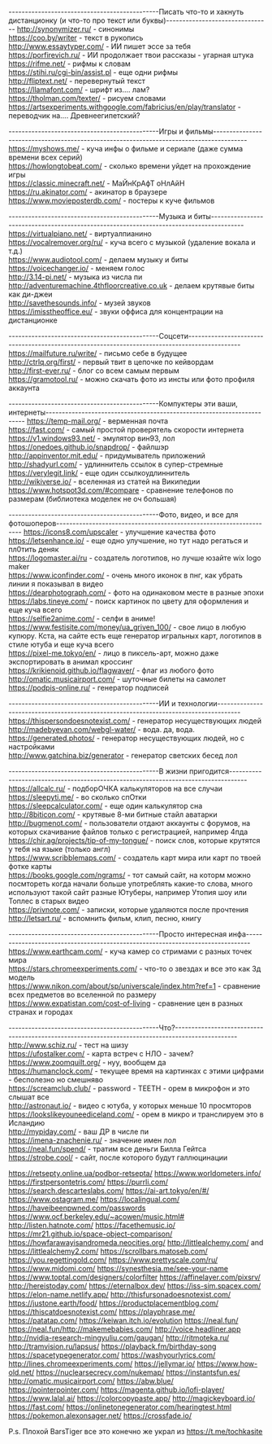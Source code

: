 ----------------------------------------------Писать что-то и хакнуть дистанционку (и что-то про текст или буквы)--------------------------------
http://synonymizer.ru/ - синонимы                                       
https://coo.by/writer - текст в рукопись                      
http://www.essaytyper.com/ - ИИ пишет эссе за тебя                       
https://porfirevich.ru/ - ИИ продолжает твои рассказы - угарная штука                        
https://rifme.net/ - рифмы к словам            
https://stihi.ru/cgi-bin/assist.pl - еще одни рифмы                                                                    
http://fliptext.net/ - перевернутый текст                      
https://llamafont.com/ - шрифт из.... лам?         
https://tholman.com/texter/ - рисуем словами            
https://artsexperiments.withgoogle.com/fabricius/en/play/translator - переводчик на.... Древнеегипетский?                             

----------------------------------------------Игры и фильмы----------------------------------------------------------------------------------------
https://myshows.me/ - куча инфы о фильме и сериале (даже сумма времени всех серий)                               
https://howlongtobeat.com/ - сколько времени уйдет на прохождение игры                           
https://classic.minecraft.net/ - МаЙнКрАфТ оНлАйН        
https://ru.akinator.com/ - акинатор в браузере         
https://www.movieposterdb.com/ - постеры к куче фильмов                       

----------------------------------------------Музыка и биты----------------------------------------------------------------------------------------
https://virtualpiano.net/ - виртуалпианино                             
https://vocalremover.org/ru/ - куча всего с музыкой (удаление вокала и т.д.)                                                                   
https://www.audiotool.com/ - делаем музыку и биты                         
https://voicechanger.io/ - меняем голос                  
http://3.14-pi.net/ - музыка из числа пи        
http://adventuremachine.4thfloorcreative.co.uk - делаем крутявые биты как ди-джеи                         
http://savethesounds.info/ - музей звуков                    
https://imisstheoffice.eu/ - звуки оффиса для концентрации на дистанционке

----------------------------------------------Соцсети----------------------------------------------------------------------------------------------
https://mailfuture.ru/write/ - письмо себе в будущее         
http://ctrlq.org/first/ - первый твит в цепочке по кейвордам        
http://first-ever.ru/ - блог со всем самым первым                             
https://gramotool.ru/ - можно скачать фото из инсты или фото профиля аккаунта                                  

----------------------------------------------Компуктеры эти ваши, интернеты-----------------------------------------------------------------------
https://temp-mail.org/ - верменная почта                                       
https://fast.com/ - самый простой проверятель скорости интернета                                
https://v1.windows93.net/ - эмулятор вин93, лол               
https://onedoes.github.io/snapdrop/ - файлшэр                                                    
http://appinventor.mit.edu/ - придумыватель приложений                                            
http://shadyurl.com/ - удлиннитель ссылок в супер-стремные        
https://verylegit.link/ - еще один ссылкоудлиннитель                                            
http://wikiverse.io/ - вселенная из статей на Википедии                                    
https://www.hotspot3d.com/#compare - сравнение телефонов по размерам (библиотека моделек не оч большая)                            

----------------------------------------------Фото, видео, и все для фотошоперов-------------------------------------------------------------------
https://icons8.com/upscaler - улучшение качества фото                      
https://letsenhance.io/ - еще одно улучшение,  но тут надо регаться и пл0тить деняк                               
https://logomaster.ai/ru - создатель логотипов, но лучше юзайте wix logo maker                      
https://www.iconfinder.com/ - очень много иконок в пнг, как убрать линии я показывал в видео      
https://dearphotograph.com/ - фото на одинаковом месте в разные эпохи                                               
https://labs.tineye.com/ - поиск картинок по цвету для оформления и еще куча всего      
https://selfie2anime.com/ - селфи в аниме!                                 
https://www.festisite.com/money/ua_griven_100/ - свое лицо в любую купюру. Кста, на сайте есть еще генератор игральных карт, логотипов в стиле ютуба и еще куча всего      
https://pixel-me.tokyo/en/ - лицо в пиксель-арт, можно даже экспортировать в анимал кроссинг                  
https://krikienoid.github.io/flagwaver/ - флаг из любого фото                          
http://omatic.musicairport.com/ - шуточные билеты на самолет                             
https://podpis-online.ru/ - генератор подписей                                                 

----------------------------------------------ИИ и технологии-------------------------------------------------------------------------------------
https://thispersondoesnotexist.com/ - генератор несуществующих людей                                                
http://madebyevan.com/webgl-water/ - вода. да, вода.             
https://generated.photos/ - генератор несуществующих людей, но с настройками             
http://www.gatchina.biz/generator - генератор светских бесед лол                             

----------------------------------------------В жизни пригодится-----------------------------------------------------------------------------------
https://allcalc.ru/ - подборОЧКА калькуляторов на все случаи                                
https://sleepyti.me/ - во сколько спОтки                                               
https://sleepcalculator.com/ - еще один калькулятор сна                                        
http://8biticon.com/ - крутявые 8-ми битные стайл аватарки                  
http://bugmenot.com/ - пользователи отдают аккаунты с форумов, на которых скачивание файлов только с регистрацией, например 4пда            
https://chir.ag/projects/tip-of-my-tongue/ - поиск слов, которые крутятся у тебя на языке (только англ)                  
https://www.scribblemaps.com/ - создатель карт мира или карт по твоей фотке карты                        
https://books.google.com/ngrams/ - тот самый сайт, на которм можно посмтореть когда начали больше употреблять какие-то слова, много используют такой сайт разные Ютуберы, например Утопия шоу или Топлес в старых видео                                     
https://privnote.com/ - записки, которые удаляются после прочтения                 
http://letsart.ru/ - вспомнить фильм, клип, песню, книгу                                         

----------------------------------------------Просто интересная инфа-------------------------------------------------------------------------------
https://www.earthcam.com/ - куча камер со стримами с разных точек мира                                    
https://stars.chromeexperiments.com/ - что-то о звездах и все это как 3д модель                        
https://www.nikon.com/about/sp/universcale/index.htm?ref=1 - сравнение всех предметов во вселенной по размеру                               
https://www.expatistan.com/cost-of-living - сравнение цен в разных странах и городах                        

----------------------------------------------Что?-------------------------------------------------------------------------------------------------
http://www.schiz.ru/ - тест на шизу                               
https://ufostalker.com/ - карта встреч с НЛО - зачем?                          
https://www.zoomquilt.org/ - нуу, вообщем да               
https://humanclock.com/ - текущее время на картинках с этими цифрами - бесполезно но смешняво                                                     
https://screamclub.club/ - password - TEETH - орем в микрофон и это слышат все                         
http://astronaut.io/ - видео с ютуба, у которых меньше 10 просмторов                
https://lookslikeyouneediceland.com/ - орем в микро и транслируем это в Исландию                            
http://mypiday.com/ - ваш ДР в числе пи                            
https://imena-znachenie.ru/ - значение имен лол                   
https://neal.fun/spend/ - тратим все деньги Билла Гейтса                                           
https://strobe.cool/ - сайт, после которого будут галлюцинации                                          



https://retsepty.online.ua/podbor-retsepta/
https://www.worldometers.info/
https://firstpersontetris.com/
https://purrli.com/
https://search.descarteslabs.com/
https://ai-art.tokyo/en/#/
https://www.ostagram.me/
https://localingual.com/
https://haveibeenpwned.com/passwords
https://www.ocf.berkeley.edu/~acowen/music.html#
http://listen.hatnote.com/
https://facethemusic.io/
https://mr21.github.io/space-object-comparison/
https://howfarawayisandromeda.neocities.org/
http://littlealchemy.com/ and https://littlealchemy2.com/
https://scrollbars.matoseb.com/
https://you.regettingold.com/
https://www.prettyscale.com/ru/
https://www.midomi.com/
https://synesthesia.me/see-your-name
https://www.toptal.com/designers/colorfilter
https://affinelayer.com/pixsrv/
http://hereistoday.com/
https://eternalbox.dev/
https://iss-sim.spacex.com/
https://elon-name.netlify.app/
http://thisfursonadoesnotexist.com/
https://justone.earth/food/
https://productplacementblog.com/
https://thiscatdoesnotexist.com/
https://playphrase.me/
https://patatap.com/
https://keiwan.itch.io/evolution
https://neal.fun/
https://neal.fun/http://makemebabies.com/
http://voice.headliner.app
http://nvidia-research-mingyuliu.com/gaugan/
http://ritmoteka.ru/
http://tramvision.ru/lapsus/
https://playback.fm/birthday-song
https://spacetypegenerator.com/
https://washyourlyrics.com/
http://lines.chromeexperiments.com/
https://jellymar.io/
https://www.how-old.net/
https://nuclearsecrecy.com/nukemap/
https://instantsfun.es/
http://omatic.musicairport.com/
https://abw.blue/
https://pointerpointer.com/
https://magenta.github.io/lofi-player/
https://www.lalal.ai/
https://colorcopypaste.app/
http://magickeyboard.io/
https://fast.com/
https://onlinetonegenerator.com/hearingtest.html
https://pokemon.alexonsager.net/
https://crossfade.io/

P.s. Плохой BarsTiger все это конечно же украл из https://t.me/tochkasite
